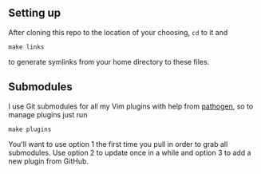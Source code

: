 Setting up
-----------------------
After cloning this repo to the location of your choosing, `cd` to it and

    make links

to generate symlinks from your home directory to these files.

Submodules
--------------
I use Git submodules for all my Vim plugins with help from [pathogen][1], so to
manage plugins just run

    make plugins

You'll want to use option 1 the first time you pull in order to grab all
submodules. Use option 2 to update once in a while and option 3 to add a new
plugin from GitHub.

[1]: http://github.com/tpope/vim-pathogen/ "tpope/vim-pathogen"
